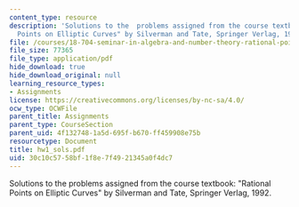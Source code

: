 ```yaml
---
content_type: resource
description: 'Solutions to the  problems assigned from the course textbook: "Rational
  Points on Elliptic Curves" by Silverman and Tate, Springer Verlag, 1992.'
file: /courses/18-704-seminar-in-algebra-and-number-theory-rational-points-on-elliptic-curves-fall-2004/30c10c5758bf1f8e7f4921345a0f4dc7_hw1_sols.pdf
file_size: 77365
file_type: application/pdf
hide_download: true
hide_download_original: null
learning_resource_types:
- Assignments
license: https://creativecommons.org/licenses/by-nc-sa/4.0/
ocw_type: OCWFile
parent_title: Assignments
parent_type: CourseSection
parent_uid: 4f132748-1a5d-695f-b670-ff459908e75b
resourcetype: Document
title: hw1_sols.pdf
uid: 30c10c57-58bf-1f8e-7f49-21345a0f4dc7
---
```

Solutions to the  problems assigned from the course textbook: "Rational Points on Elliptic Curves" by Silverman and Tate, Springer Verlag, 1992.